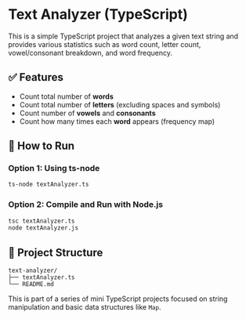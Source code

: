 # Text Analyzer (TypeScript)

This is a simple TypeScript project that analyzes a given text string and provides various statistics such as word count, letter count, vowel/consonant breakdown, and word frequency.

## ✅ Features

- Count total number of **words**
- Count total number of **letters** (excluding spaces and symbols)
- Count number of **vowels** and **consonants**
- Count how many times each **word** appears (frequency map)

## 🚀 How to Run

### Option 1: Using ts-node
```bash
ts-node textAnalyzer.ts
```

### Option 2: Compile and Run with Node.js
```bash
tsc textAnalyzer.ts
node textAnalyzer.js
```

## 📁 Project Structure
```
text-analyzer/
├── textAnalyzer.ts
└── README.md
```

This is part of a series of mini TypeScript projects focused on string manipulation and basic data structures like `Map`.

